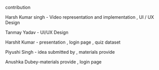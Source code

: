 contribution 

Harsh Kumar singh - Video representation and implementation , UI / UX Design

Tanmay Yadav - UI/UX Design

Harshit Kumar - presentation , login page , quiz dataset

Piyushi Singh - idea submitted by , materials provide

Anushka Dubey-materials provide , login page
